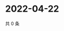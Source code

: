 # 2022-04-22

共 0 条

<!-- BEGIN WEIBO -->
<!-- 最后更新时间 Fri Apr 22 2022 15:12:49 GMT+0800 (China Standard Time) -->

<!-- END WEIBO -->
